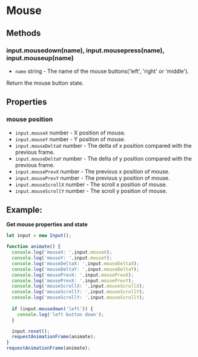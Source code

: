 # Mouse

## Methods

###  input.mousedown(name), input.mousepress(name), input.mouseup(name)

  - `name` string - The name of the mouse buttons('left', 'right' or 'middle').

Return the mouse button state.

## Properties

### mouse position

  - `input.mouseX` number - X position of mouse.
  - `input.mouseY` number - Y position of mouse.
  - `input.mouseDeltaX` number - The delta of x position compared with the previous frame.
  - `input.mouseDeltaY` number - The delta of y position compared with the previous frame.
  - `input.mousePrevX` number - The previous x position of mouse.
  - `input.mousePrevY` number - The previous y position of mouse.
  - `input.mouseScrollX` number - The scroll x position of mouse.
  - `input.mouseScrollY` number - The scroll y position of mouse.

## Example:

**Get mouse properties and state**

```javascript
let input = new Input();

function animate() {
  console.log('mouseX: ',input.mouseX);
  console.log('mouseY: ',input.mouseY);
  console.log('mouseDeltaX: ',input.mouseDeltaX);
  console.log('mouseDeltaY: ',input.mouseDeltaY);
  console.log('mousePrevX: ',input.mousePrevX);
  console.log('mousePrevX: ',input.mousePrevY);
  console.log('mouseScrollX: ',input.mouseScrollX);
  console.log('mouseScrollY: ',input.mouseScrollY);
  console.log('mouseScrollY: ',input.mouseScrollY);
  
  if (input.mousedown('left')) {
    console.log('left button down');
  }

  input.reset();
  requestAnimationFrame(animate);
}
requestAnimationFrame(animate);
```